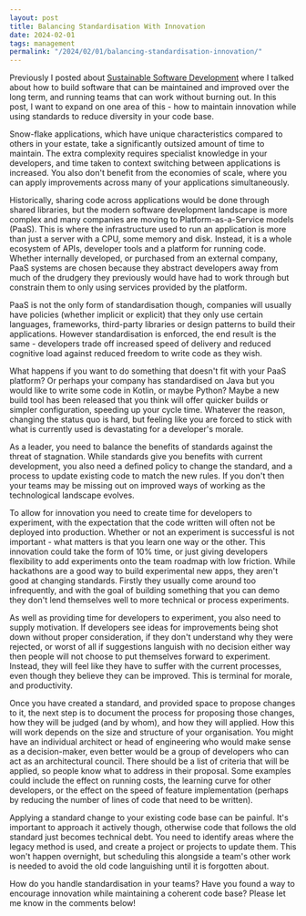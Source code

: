 ```yaml
---
layout: post
title: Balancing Standardisation With Innovation
date: 2024-02-01
tags: management
permalink: "/2024/02/01/balancing-standardisation-innovation/"
---
```


Previously I posted about [Sustainable Software Development](https://www.theandrewwilkinson.com/2023/12/07/sustainable-software/)
where I talked about how to build software that can be maintained and improved over the long term, and running teams that can
work without burning out. In this post, I want to expand on one area of this - how to maintain innovation while using standards
to reduce diversity in your code base.

Snow-flake applications, which have unique characteristics compared to others in your estate, take a significantly outsized amount
of time to maintain. The extra complexity requires specialist knowledge in your developers, and time taken to context switching between
applications is increased. You also don't benefit from the economies of scale, where you can apply improvements across many of your
applications simultaneously.

Historically, sharing code across applications would be done through shared libraries, but the modern software development landscape
is more complex and many companies are moving to Platform-as-a-Service models (PaaS). This is where the infrastructure used to run
an application is more than just a server with a CPU, some memory and disk. Instead, it is a whole ecosystem of APIs, developer tools
and a platform for running code. Whether internally developed, or purchased from an external company, PaaS systems are chosen because
they abstract developers away from much of the drudgery they previously would have had to work through but constrain them to only using
services provided by the platform.

PaaS is not the only form of standardisation though, companies will usually have policies (whether implicit or explicit) that they only
use certain languages, frameworks, third-party libraries or design patterns to build their applications. However standardisation
is enforced, the end result is the same - developers trade off increased speed of delivery and reduced cognitive load against reduced
freedom to write code as they wish.

What happens if you want to do something that doesn't fit with your PaaS platform? Or perhaps your company has standardised on Java
but you would like to write some code in Kotlin, or maybe Python? Maybe a new build tool has been released that you think will offer
quicker builds or simpler configuration, speeding up your cycle time. Whatever the reason, changing the status quo is hard, but
feeling like you are forced to stick with what is currently used is devastating for a developer's morale.

As a leader, you need to balance the benefits of standards against the threat of stagnation. While standards give you benefits with
current development, you also need a defined policy to change the standard, and a process to update existing code to match the new rules.
If you don't then your teams may be missing out on improved ways of working as the technological landscape evolves.

To allow for innovation you need to create time for developers to experiment, with the expectation that the code written will often not
be deployed into production. Whether or not an experiment is successful is not important - what matters is that you learn one way or
the other. This innovation could take the form of 10% time, or just giving developers flexibility to add experiments onto the team roadmap
with low friction. While hackathons are a good way to build experimental new apps, they aren't good at changing standards. Firstly they
usually come around too infrequently, and with the goal of building something that you can demo they don't lend themselves well to more technical
or process experiments.

As well as providing time for developers to experiment, you also need to supply motivation. If developers see ideas for improvements
being shot down without proper consideration, if they don't understand why they were rejected, or worst of all if suggestions
languish with no decision either way then people will not choose to put themselves forward to experiment. Instead, they will feel like they 
have to suffer with the current processes, even though they believe they can be improved. This is terminal for morale, and productivity.

Once you have created a standard, and provided space to propose changes to it, the next step is to document the process for proposing those
changes, how they will be judged (and by whom), and how they will applied. How this will work depends on the size and structure of your
organisation. You might have an individual architect or head of engineering who would make sense as a decision-maker, even better would
be a group of developers who can act as an architectural council. There should be a list of criteria that will be applied, so people know
what to address in their proposal. Some examples could include the effect on running costs, the learning curve for other developers, or the effect on the
speed of feature implementation (perhaps by reducing the number of lines of code that need to be written).

Applying a standard change to your existing code base can be painful. It's important to approach it actively though, otherwise code that
follows the old standard just becomes technical debt. You need to identify areas where the legacy method is used, and create a project or
projects to update them. This won't happen overnight, but scheduling this alongside a team's other work is needed to avoid the old code
languishing until it is forgotten about.

How do you handle standardisation in your teams? Have you found a way to encourage innovation while maintaining a coherent code base?
Please let me know in the comments below!
